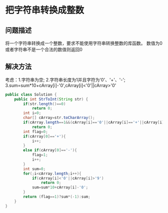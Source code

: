 # 把字符串转换成整数
## 问题描述
将一个字符串转换成一个整数，要求不能使用字符串转换整数的库函数。 数值为0或者字符串不是一个合法的数值则返回0
## 解决方法
考虑：1.字符串为空; 2.字符串长度为1并且字符为'0'、'+'、'-'; 3.sum=sum*10+cArray[i]-'0',cArray[i]<'0'||cArray>'0'
```java
public class Solution {
    public int StrToInt(String str) {
        if(str.length()==0)
            return 0;
        int i=0;
        char[] cArray=str.toCharArray();
        if(cArray.length==1&&(cArray[i]=='0'||cArray[i]=='+'||cArray[i]=='-'))
            return 0;
        int flag=0;
        if(cArray[0]=='+'){
            i++;
        }
        else if(cArray[0]=='-'){
            flag=1;
            i++;
        }
        int sum=0;
        for(;i<cArray.length;i++){
            if(cArray[i]<'0'||cArray[i]>'9')
                return 0;
            sum=sum*10+cArray[i]-'0';
        }
        return (flag==1)?sum*(-1):sum;
    }
}
```

